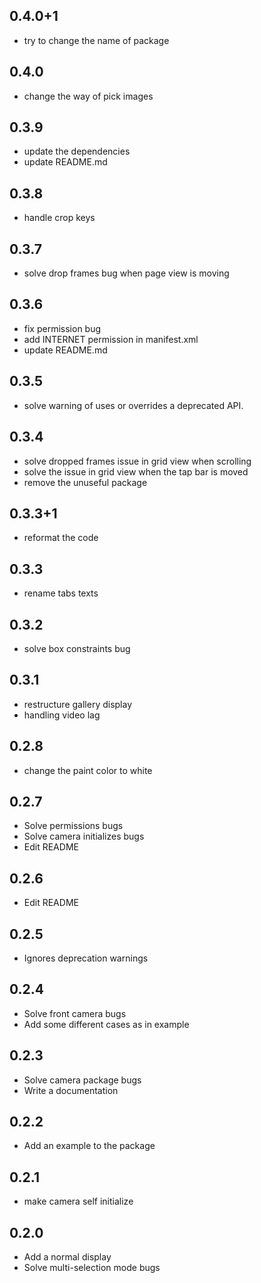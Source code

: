 ## 0.4.0+1
* try to change the name of package

## 0.4.0
* change the way of pick images

## 0.3.9
* update the dependencies
* update README.md

## 0.3.8
* handle crop keys

## 0.3.7
* solve drop frames bug when page view is moving 

## 0.3.6
* fix permission bug
* add INTERNET permission in manifest.xml
* update README.md

## 0.3.5
* solve warning of uses or overrides a deprecated API.

## 0.3.4
* solve dropped frames issue in grid view when scrolling
* solve the issue in grid view when the tap bar is moved
* remove the unuseful package

## 0.3.3+1
* reformat the code
## 0.3.3
* rename tabs texts

## 0.3.2
* solve box constraints bug

## 0.3.1
* restructure gallery display
* handling video lag

## 0.2.8
* change the paint color to white

## 0.2.7

* Solve permissions bugs
* Solve camera initializes bugs
* Edit README

## 0.2.6

* Edit README

## 0.2.5

* Ignores deprecation warnings

## 0.2.4

* Solve front camera bugs
* Add some different cases as in example

## 0.2.3

* Solve camera package bugs
* Write a documentation

## 0.2.2

* Add an example to the package

## 0.2.1

* make camera self initialize

## 0.2.0

* Add a normal display
* Solve multi-selection mode bugs